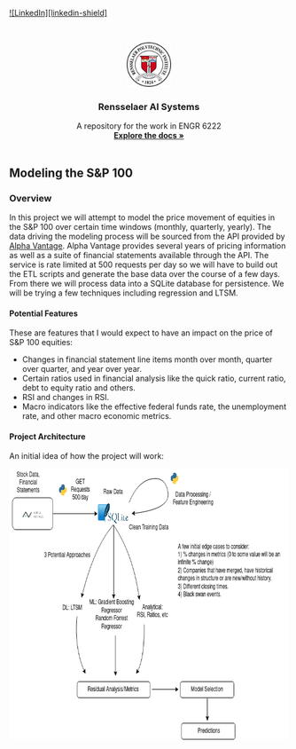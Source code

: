 <!--
*** Thanks for checking out the Best-README-Template. If you have a suggestion
*** that would make this better, please fork the repo and create a pull request
*** or simply open an issue with the tag "enhancement".
*** Thanks again! Now go create something AMAZING! :D
-->



<!-- PROJECT SHIELDS -->
<!--
*** I'm using markdown "reference style" links for readability.
*** Reference links are enclosed in brackets [ ] instead of parentheses ( ).
*** See the bottom of this document for the declaration of the reference variables
*** for contributors-url, forks-url, etc. This is an optional, concise syntax you may use.
*** https://www.markdownguide.org/basic-syntax/#reference-style-links
-->
<!--[![Contributors][contributors-shield]][contributors-url]
[![Forks][forks-shield]][forks-url]
[![Stargazers][stars-shield]][stars-url]
[![Issues][issues-shield]][issues-url]
[![MIT License][license-shield]][license-url]-->
[![LinkedIn][linkedin-shield]](https://www.linkedin.com/in/james-mullinix-281787161/)



<!-- PROJECT LOGO -->
<br />
<p align="center">
  <a href="https://github.com/jmullini/rensselaer_ai_systems">
    <img src="images/rens.png" alt="Logo" width="80" height="80">
  </a>

  <h3 align="center">Rensselaer AI Systems</h3>

  <p align="center">
    A repository for the work in ENGR 6222
    <br />
    <a href="https://github.com/jmullini/rensselaer_ai_systems"><strong>Explore the docs »</strong></a>
    <br />
    <br />
    <!--<a href="https://github.com/jmullini/rensselaer_ml_data_architecture">View Demo</a>
    ·
    <a href="https://github.com/jmullini/rensselaer_ml_data_architecture">Report Bug</a>
    ·
    <a href="https://github.com/jmullini/rensselaer_ml_data_architecture">Request Feature</a>
  -->
  </p>
</p>

<!-- ABOUT THE PROJECT -->
## Modeling the S&P 100

### Overview

In this project we will attempt to model the price movement of equities in the S&P 100 over certain time windows (monthly, quarterly, yearly). The data driving the modeling process will be sourced from the API provided by <a href="https://www.alphavantage.co/">Alpha Vantage</a>. Alpha Vantage provides several years of pricing information as well as a suite of financial statements available through the API. The service is rate limited at 500 requests per day so we will have to build out the ETL scripts and generate the base data over the course of a few days. From there we will process data into a SQLite database for persistence. We will be trying a few techniques including regression and LTSM.  

#### Potential Features

These are features that I would expect to have an impact on the price of S&P 100 equities:

  * Changes in financial statement line items month over month, quarter over quarter, and year over year.
  * Certain ratios used in financial analysis like the quick ratio, current ratio, debt to equity ratio and others.
  * RSI and changes in RSI.
  * Macro indicators like the effective federal funds rate, the unemployment rate, and other macro economic metrics.

#### Project Architecture

An initial idea of how the project will work:

<img src="images/rpi_ai_systems.drawio.png" alt="Logo" width="745" height="489">
